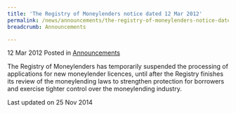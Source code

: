```yaml
---
title: 'The Registry of Moneylenders notice dated 12 Mar 2012'
permalink: /news/announcements/the-registry-of-moneylenders-notice-dated-12-mar-2012.html/
breadcrumb: Announcements

---
```



12 Mar 2012 Posted in [Announcements](/news/announcements)


The Registry of Moneylenders has temporarily suspended the processing of applications for new moneylender licences, until after the Registry finishes its review of the moneylending laws to strengthen protection for borrowers and exercise tighter control over the moneylending industry.

<p class="right-side-updated">Last updated on 25 Nov 2014</p>
